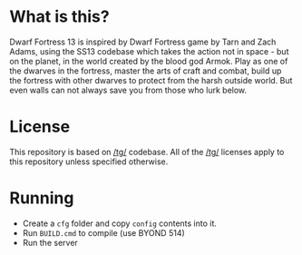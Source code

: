 # What is this?
Dwarf Fortress 13 is inspired by Dwarf Fortress game by Tarn and Zach Adams, using the SS13 codebase which takes the action not in space - but on the planet, in the world created by the blood god Armok. Play as one of the dwarves in the fortress, master the arts of craft and combat, build up the fortress with other dwarves to protect from the harsh outside world. But even walls can not always save you from those who lurk below.
# License
This repository is based on [/tg/](https://github.com/tgstation/tgstation) codebase. All of the [/tg/](https://github.com/tgstation/tgstation) licenses apply to this repository unless specified otherwise.
# Running
- Create a `cfg` folder and copy `config` contents into it.
- Run `BUILD.cmd` to compile (use BYOND 514)
- Run the server
